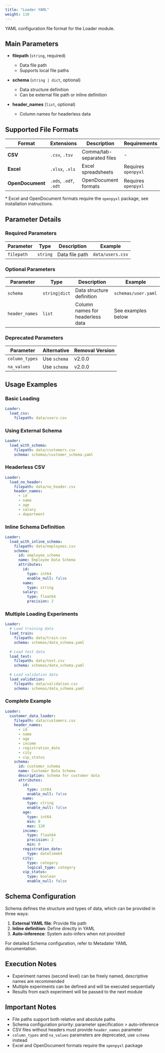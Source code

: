 ```yaml
---
title: "Loader YAML"
weight: 110
---
```


YAML configuration file format for the Loader module.

## Main Parameters

- **filepath** (`string`, required)
  - Data file path
  - Supports local file paths

- **schema** (`string | dict`, optional)
  - Data structure definition
  - Can be external file path or inline definition

- **header_names** (`list`, optional)
  - Column names for headerless data

## Supported File Formats

| Format | Extensions | Description | Requirements |
|--------|------------|-------------|--------------|
| **CSV** | `.csv`, `.tsv` | Comma/tab-separated files | - |
| **Excel** | `.xlsx`, `.xls` | Excel spreadsheets | Requires `openpyxl` |
| **OpenDocument** | `.ods`, `.odf`, `.odt` | OpenDocument formats | Requires `openpyxl` |

\* Excel and OpenDocument formats require the `openpyxl` package, see installation instructions.

## Parameter Details

### Required Parameters

| Parameter | Type | Description | Example |
|-----------|------|-------------|---------|
| `filepath` | `string` | Data file path | `data/users.csv` |

### Optional Parameters

| Parameter | Type | Description | Example |
|-----------|------|-------------|---------|
| `schema` | `string\|dict` | Data structure definition | `schemas/user.yaml` |
| `header_names` | `list` | Column names for headerless data | See examples below |

### Deprecated Parameters

| Parameter | Alternative | Removal Version |
|-----------|-------------|-----------------|
| `column_types` | Use `schema` | v2.0.0 |
| `na_values` | Use `schema` | v2.0.0 |

## Usage Examples

### Basic Loading

```yaml
Loader:
  load_csv:
    filepath: data/users.csv
```

### Using External Schema

```yaml
Loader:
  load_with_schema:
    filepath: data/customers.csv
    schema: schemas/customer_schema.yaml
```

### Headerless CSV

```yaml
Loader:
  load_no_header:
    filepath: data/no_header.csv
    header_names:
      - id
      - name
      - age
      - salary
      - department
```

### Inline Schema Definition

```yaml
Loader:
  load_with_inline_schema:
    filepath: data/employees.csv
    schema:
      id: employee_schema
      name: Employee Data Schema
      attributes:
        id:
          type: int64
          enable_null: false
        name:
          type: string
        salary:
          type: float64
          precision: 2
```

### Multiple Loading Experiments

```yaml
Loader:
  # Load training data
  load_train:
    filepath: data/train.csv
    schema: schemas/data_schema.yaml
    
  # Load test data
  load_test:
    filepath: data/test.csv
    schema: schemas/data_schema.yaml
    
  # Load validation data
  load_validation:
    filepath: data/validation.csv
    schema: schemas/data_schema.yaml
```

### Complete Example

```yaml
Loader:
  customer_data_loader:
    filepath: data/customers.csv
    header_names:
      - id
      - name
      - age
      - income
      - registration_date
      - city
      - vip_status
    schema:
      id: customer_schema
      name: Customer Data Schema
      description: Schema for customer data
      attributes:
        id:
          type: int64
          enable_null: false
        name:
          type: string
          enable_null: false
        age:
          type: int64
          min: 0
          max: 120
        income:
          type: float64
          precision: 2
          min: 0
        registration_date:
          type: datetime64
        city:
          type: category
          logical_type: category
        vip_status:
          type: boolean
          enable_null: false
```

## Schema Configuration

Schema defines the structure and types of data, which can be provided in three ways:

1. **External YAML file**: Provide file path
2. **Inline definition**: Define directly in YAML
3. **Auto-inference**: System auto-infers when not provided

For detailed Schema configuration, refer to Metadater YAML documentation.

## Execution Notes

- Experiment names (second level) can be freely named, descriptive names are recommended
- Multiple experiments can be defined and will be executed sequentially
- Results from each experiment will be passed to the next module

## Important Notes

- File paths support both relative and absolute paths
- Schema configuration priority: parameter specification > auto-inference
- CSV files without headers must provide `header_names` parameter
- `column_types` and `na_values` parameters are deprecated, use `schema` instead
- Excel and OpenDocument formats require the `openpyxl` package